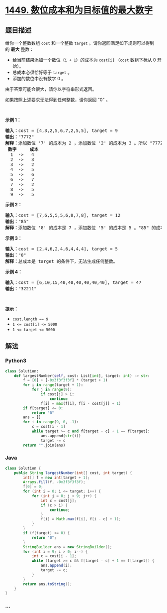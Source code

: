 # [1449. 数位成本和为目标值的最大数字](https://leetcode-cn.com/problems/form-largest-integer-with-digits-that-add-up-to-target)



## 题目描述

<!-- 这里写题目描述 -->

<p>给你一个整数数组 <code>cost</code> 和一个整数 <code>target</code> 。请你返回满足如下规则可以得到的 <strong>最大</strong> 整数：</p>

<ul>
	<li>给当前结果添加一个数位（<code>i + 1</code>）的成本为 <code>cost[i]</code> （<code>cost</code> 数组下标从 0 开始）。</li>
	<li>总成本必须恰好等于 <code>target</code> 。</li>
	<li>添加的数位中没有数字 0 。</li>
</ul>

<p>由于答案可能会很大，请你以字符串形式返回。</p>

<p>如果按照上述要求无法得到任何整数，请你返回 "0" 。</p>

<p> </p>

<p><strong>示例 1：</strong></p>

<pre>
<strong>输入：</strong>cost = [4,3,2,5,6,7,2,5,5], target = 9
<strong>输出：</strong>"7772"
<strong>解释：</strong>添加数位 '7' 的成本为 2 ，添加数位 '2' 的成本为 3 。所以 "7772" 的代价为 2*3+ 3*1 = 9 。 "977" 也是满足要求的数字，但 "7772" 是较大的数字。
<strong> 数字     成本</strong>
  1  ->   4
  2  ->   3
  3  ->   2
  4  ->   5
  5  ->   6
  6  ->   7
  7  ->   2
  8  ->   5
  9  ->   5
</pre>

<p><strong>示例 2：</strong></p>

<pre>
<strong>输入：</strong>cost = [7,6,5,5,5,6,8,7,8], target = 12
<strong>输出：</strong>"85"
<strong>解释：</strong>添加数位 '8' 的成本是 7 ，添加数位 '5' 的成本是 5 。"85" 的成本为 7 + 5 = 12 。
</pre>

<p><strong>示例 3：</strong></p>

<pre>
<strong>输入：</strong>cost = [2,4,6,2,4,6,4,4,4], target = 5
<strong>输出：</strong>"0"
<strong>解释：</strong>总成本是 target 的条件下，无法生成任何整数。
</pre>

<p><strong>示例 4：</strong></p>

<pre>
<strong>输入：</strong>cost = [6,10,15,40,40,40,40,40,40], target = 47
<strong>输出：</strong>"32211"
</pre>

<p> </p>

<p><strong>提示：</strong></p>

<ul>
	<li><code>cost.length == 9</code></li>
	<li><code>1 <= cost[i] <= 5000</code></li>
	<li><code>1 <= target <= 5000</code></li>
</ul>


## 解法

<!-- 这里可写通用的实现逻辑 -->

<!-- tabs:start -->

### **Python3**

<!-- 这里可写当前语言的特殊实现逻辑 -->

```python
class Solution:
    def largestNumber(self, cost: List[int], target: int) -> str:
        f = [0] + [-0x3f3f3f3f] * (target + 1)
        for i in range(target + 1):
            for j in range(9):
                if cost[j] > i:
                    continue
                f[i] = max(f[i], f[i - cost[j]] + 1)
        if f[target] <= 0:
            return "0"
        ans = []
        for i in range(9, 0, -1):
            c = cost[i - 1]
            while target >= c and f[target - c] + 1 == f[target]:
                ans.append(str(i))
                target -= c
        return "".join(ans)
```

### **Java**

<!-- 这里可写当前语言的特殊实现逻辑 -->

```java
class Solution {
    public String largestNumber(int[] cost, int target) {
        int[] f = new int[target + 1];
        Arrays.fill(f, -0x3f3f3f3f);
        f[0] = 0;
        for (int i = 0; i <= target; i++) {
            for (int j = 0; j < 9; j++) {
                int c = cost[j];
                if (c > i) {
                    continue;
                }
                f[i] = Math.max(f[i], f[i - c] + 1);
            }
        }
        if (f[target] <= 0) {
            return "0";
        }
        StringBuilder ans = new StringBuilder();
        for (int i = 9; i > 0; i--) {
            int c = cost[i - 1];
            while (target >= c && f[target - c] + 1 == f[target]) {
                ans.append(i);
                target -= c;
            }
        }
        return ans.toString();
    }
}
```

### **...**

```

```

<!-- tabs:end -->
